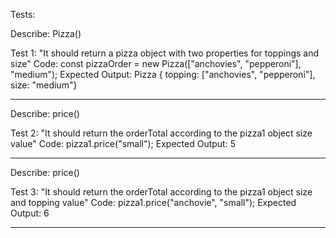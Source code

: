Tests:

Describe: Pizza()

Test 1: "It should return a pizza object with two properties for toppings and size"
Code: const pizzaOrder = new Pizza(["anchovies", "pepperoni"], "medium");
Expected Output: Pizza { topping: ["anchovies", "pepperoni"], size: "medium"}

------------------

Describe: price()

Test 2: "It should return the orderTotal according to the pizza1 object size value"
Code: pizza1.price("small");
Expected Output: 5

------------------

Describe: price()

Test 3: "It should return the orderTotal according to the pizza1 object size and topping value"
Code: pizza1.price("anchovie", "small");
Expected Output: 6

-----------------